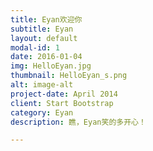```yaml
---
title: Eyan欢迎你
subtitle: Eyan
layout: default
modal-id: 1
date: 2016-01-04
img: HelloEyan.jpg
thumbnail: HelloEyan_s.png
alt: image-alt
project-date: April 2014
client: Start Bootstrap
category: Eyan
description: 瞧，Eyan笑的多开心！

---
```

